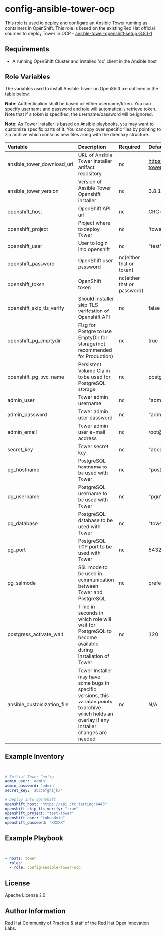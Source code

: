 config-ansible-tower-ocp
========================

This role is used to deploy and configure an Ansible Tower running as containers in OpenShift. This role is based on the existing Red Hat official sources to deploy Tower in OCP - [ansible-tower-openshift-setup-3.8.1-1](https://releases.ansible.com/ansible-tower/setup_openshift/ansible-tower-openshift-setup-3.8.1-1.tar.gz)

## Requirements

  - A running OpenShift Cluster and installed 'oc' client in the Ansible host


## Role Variables

The variables used to install Ansible Tower on OpenShift are outlined in the table below. 

**Note:** Authentication shall be based on either username/token. You can specify username and password and role will automatically retrieve token. Note that if a token is specified, the username/password will be ignored.

**Note:** As Tower Installer is based on Ansible playbooks, you may want to customize specific parts of it. You can copy over specific files by pointing to zip archive which contains new files along with the directory structure.

| Variable | Description | Required | Defaults |
|:---------|:------------|:---------|:---------|
|ansible_tower_download_url| URL of Ansible Tower installer artifact repository|no|https://releases.ansible.com/ansible-tower| 
|ansible_tower_version| Version of Ansible Tower Openshift installer|no|3.8.1-1|
|openshift_host|OpenShift API url|no|CRC on local host|
|openshift_project|Project where to deploy Tower|no|'tower'|
|openshift_user|User to login into openshift|no|"test"|
|openshift_password|OpenShift user password|no(either that or token)||
|openshift_token|OpenShift token|no(either that or password)||
|openshift_skip_tls_verify| Should installer skip TLS verifcation of Openshift API|no|false|
|openshift_pg_emptydir|Flag for Postgre to use EmptyDir for storage(not recommended for Production)|no|true|
|openshift_pg_pvc_name|Persistent Volume Claim to be used for PostgreSQL storage|no|postgresql|
|admin_user|Tower admin username|no|"admin"|
|admin_password|Tower admin user password|no|"admin"|
|admin_email|Tower admin user e-mail address|no|root@localhost|
|secret_key|Tower secret key|no|"abcdefghijkx"|
|pg_hostname|PostgreSQL hostname to be used with Tower|no|"postgre"|
|pg_username|PostgreSQL username to be used with Tower|no|"pgu"|
|pg_database|PostgreSQL database to be used with Tower|no|"tower"|
|pg_port|PostgreSQL TCP port to be used with Tower|no|5432|
|pg_sslmode|SSL mode to be used in communication between Tower and PostgreSQL|no|prefer|
|postgress_activate_wait|Time in seconds in which role will wait for PostgreSQL to become available during installation of Tower|no|120|
|ansible_customization_file|Tower Installer may have some bugs in specific versions, this variable points to archive which holds an overlay if any Installer changes are needed|no|N/A|

## Example Inventory

```yaml
---

# Initial Tower Config
admin_user: 'admin'
admin_password: 'admin'
secret_key: 'abcdefghijkx'

# Deploy into OpenShift
openshift_host: "https://api.crc.testing:6443"
openshift_skip_tls_verify: "true"
openshift_project: "test-tower"
openshift_user: "kubeadmin"
openshift_password: "XXXXX"

```

## Example Playbook

```yaml
---

- hosts: tower
  roles:
  - role: config-ansible-tower-ocp
```


License
-------

Apache License 2.0


Author Information
------------------

Red Hat Community of Practice & staff of the Red Hat Open Innovation Labs.
